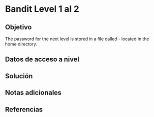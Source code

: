 # Bandit Level 1 al 2

## Objetivo
The password for the next level is stored in a file called - located in the home directory.

## Datos de acceso a nivel

## Solución

## Notas adicionales

## Referencias